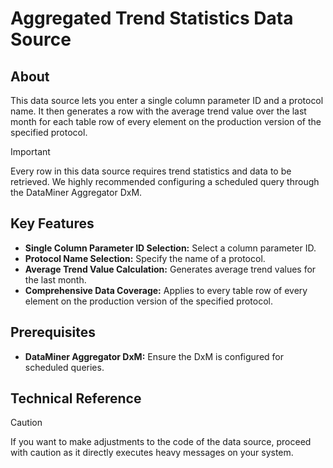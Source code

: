 # Aggregated Trend Statistics Data Source

## About

This data source lets you enter a single column parameter ID and a protocol name. It then generates a row with the average trend value over the last month for each table row of every element on the production version of the specified protocol.

> [!IMPORTANT]
> Every row in this data source requires trend statistics and data to be retrieved. We highly recommended configuring a scheduled query through the DataMiner Aggregator DxM.

## Key Features

- **Single Column Parameter ID Selection:** Select a column parameter ID.
- **Protocol Name Selection:** Specify the name of a protocol.
- **Average Trend Value Calculation:** Generates average trend values for the last month.
- **Comprehensive Data Coverage:** Applies to every table row of every element on the production version of the specified protocol.

## Prerequisites

- **DataMiner Aggregator DxM:** Ensure the DxM is configured for scheduled queries.

## Technical Reference

> [!CAUTION]
> If you want to make adjustments to the code of the data source, proceed with caution as it directly executes heavy messages on your system.
